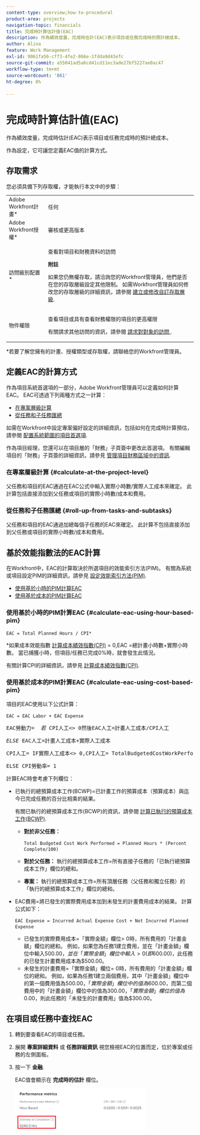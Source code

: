 ```yaml
---
content-type: overview;how-to-procedural
product-area: projects
navigation-topic: financials
title: 完成時計算估計值(EAC)
description: 作為績效度量，完成時估計(EAC)表示項目或任務完成時的預計總成本。
author: Alina
feature: Work Management
exl-id: 9061fa56-cff3-4fe2-866e-1fdda9d43efc
source-git-commit: a55041ad5a6cd41cd11ec3ade27bf5227ae0ac47
workflow-type: tm+mt
source-wordcount: '861'
ht-degree: 0%

---
```


# 完成時計算估計值(EAC)

<!--
<p data-mc-conditions="QuicksilverOrClassic.Draft mode">(NOTE: Linked to the product. Do not change link!) </p>
-->

作為績效度量，完成時估計(EAC)表示項目或任務完成時的預計總成本。

作為設定，它可讓您定義EAC值的計算方式。 

## 存取需求

您必須具備下列存取權，才能執行本文中的步驟：

<table style="table-layout:auto"> 
 <col> 
 <col> 
 <tbody> 
  <tr> 
   <td role="rowheader">Adobe Workfront計畫*</td> 
   <td> <p>任何</p> </td> 
  </tr> 
  <tr> 
   <td role="rowheader">Adobe Workfront授權*</td> 
   <td> <p>審核或更高版本</p> </td> 
  </tr> 
  <tr> 
   <td role="rowheader">訪問級別配置*</td> 
   <td> <p>查看對項目和財務資料的訪問</p> <p><b>附註</b>

如果您仍無權存取，請洽詢您的Workfront管理員，他們是否在您的存取層級設定其他限制。 如需Workfront管理員如何修改您的存取層級的詳細資訊，請參閱 <a href="../../../administration-and-setup/add-users/configure-and-grant-access/create-modify-access-levels.md" class="MCXref xref">建立或修改自訂存取層級</a>.</p> </td>
</tr> 
  <tr> 
   <td role="rowheader">物件權限</td> 
   <td> <p>查看項目或具有查看財務權限的項目的更高權限</p> <p>有關請求其他訪問的資訊，請參閱 <a href="../../../workfront-basics/grant-and-request-access-to-objects/request-access.md" class="MCXref xref">請求對對象的訪問 </a>.</p> </td> 
  </tr> 
 </tbody> 
</table>

&#42;若要了解您擁有的計畫、授權類型或存取權，請聯絡您的Workfront管理員。

## 定義EAC的計算方式

作為項目系統首選項的一部分，Adobe Workfront管理員可以定義如何計算EAC。 EAC可透過下列兩種方式之一計算：

* [在專案層級計算](#calculate-at-the-project-level)
* [從任務和子任務匯總](#roll-up-from-tasks-and-subtasks)

如需在Workfront中設定專案偏好設定的詳細資訊，包括如何在完成時計算預估，請參閱 [配置系統範圍的項目首選項](../../../administration-and-setup/set-up-workfront/configure-system-defaults/set-project-preferences.md).

作為項目經理，您還可以在項目層的「財務」子頁簽中更改此首選項。 有關編輯項目的「財務」子頁簽的詳細資訊，請參見 [管理項目財務區域中的資訊](../../../manage-work/projects/project-finances/manage-project-finance-area.md).

### 在專案層級計算 {#calculate-at-the-project-level}

父任務和項目的EAC通過在EAC公式中輸入實際小時數/實際人工成本來確定。 此計算包括直接添加到父任務或項目的實際小時數/成本和費用。

### 從任務和子任務匯總 {#roll-up-from-tasks-and-subtasks}

父任務和項目的EAC通過加總每個子任務的EAC來確定。 此計算不包括直接添加到父任務或項目的實際小時數/成本和費用。

## 基於效能指數法的EAC計算

在Workfront中，EAC的計算取決於所選項目的效能索引方法(PIM)。 有關為系統或項目設定PIM的詳細資訊，請參見 [設定效能索引方法(PIM)](../../../manage-work/projects/project-finances/set-pim.md).

* [使用基於小時的PIM計算EAC](#calculate-eac-using-hour-based-pim)
* [使用基於成本的PIM計算EAC](#calculate-eac-using-cost-based-pim)

### 使用基於小時的PIM計算EAC {#calculate-eac-using-hour-based-pim}

```
EAC = Total Planned Hours / CPI*
```

&#42;如果成本效能指數 [計算成本績效指數(CPI)](../../../manage-work/projects/project-finances/calculate-cpi.md) = 0,EAC =總計畫小時數+實際小時數。 當已捕獲小時，但項目/任務已完成0%時，就會發生此情況。

有關計算CPI的詳細資訊，請參見 [計算成本績效指數(CPI)](../../../manage-work/projects/project-finances/calculate-cpi.md).

### 使用基於成本的PIM計算EAC {#calculate-eac-using-cost-based-pim}

項目的EAC使用以下公式計算：

```
EAC = EAC Labor + EAC Expense 
```

<pre>EAC勞動力=  <em>若</em> CPI人工&lt;&gt; 0然後EAC人工=計畫人工成本/CPI人工</pre><pre><em>ELSE</em> EAC人工=計畫人工成本+實際人工成本</pre><pre>CPI人工= IF實際人工成本&lt;&gt; 0,CPI人工= TotalBudgetedCostWorkPerformed /實際人工成本</pre><pre>ELSE CPI勞動率= 1 </pre>計算EAC時會考慮下列欄位：

* 已執行的總預算成本工作(BCWP)=已計畫工作的預算成本（預算成本）與迄今已完成任務的百分比相乘的結果。

   有關已執行的總預算成本工作(BCWP)的資訊，請參閱 [計算已執行的預算成本工作(BCWP)](../../../manage-work/projects/project-finances/calculate-bcwp.md).

   * **對於非父任務：**

      ```
      Total Budgeted Cost Work Performed = Planned Hours * (Percent Complete/100)
      ```

   * **對於父任務：**
執行的總預算成本工作=所有直接子任務的「已執行總預算成本工作」欄位的總和。

   * **專案：**
執行的總預算成本工作=所有頂層任務（父任務和獨立任務）的「執行的總預算成本工作」欄位的總和。 

* EAC費用=將已發生的實際費用成本加到未發生的計畫費用成本的結果。 計算公式如下：

   ```
   EAC Expense = Incurred Actual Expense Cost + Not Incurred Planned Expense
   ```

   * 已發生的實際費用成本=「實際金額」欄位> 0時，所有費用的「計畫金額」欄位的總和。 例如，如果您為任務1建立費用，並在「計畫金額」欄位中輸入$500.00，並在「實際金額」欄位中輸入> 0(即$600.00)，此任務的已發生計畫費用成本為$500.00。
   * 未發生的計畫費用=「實際金額」欄位= 0時，所有費用的「計畫金額」欄位的總和。 例如，如果為任務1建立兩個費用，其中「計畫金額」欄位中的第一個費用值為$500.00，「實際金額」欄位中的值為$600.00，而第二個費用中的「計畫金額」欄位中的值為$300.00，「實際金額」欄位的值為$0.00，則此任務的「未發生的計畫費用」值為$300.00。 

## 在項目或任務中查找EAC

1. 轉到要查看EAC的項目或任務。
1. 展開 **專案詳細資料** 或 **任務詳細資訊** 視您檢視EAC的位置而定，位於專案或任務的左側面板。

1. 按一下 **金融**. 

   EAC值會顯示在 **完成時的估計** 欄位。

   ![](assets/eac-highlighted-on-project-350x112.png)
